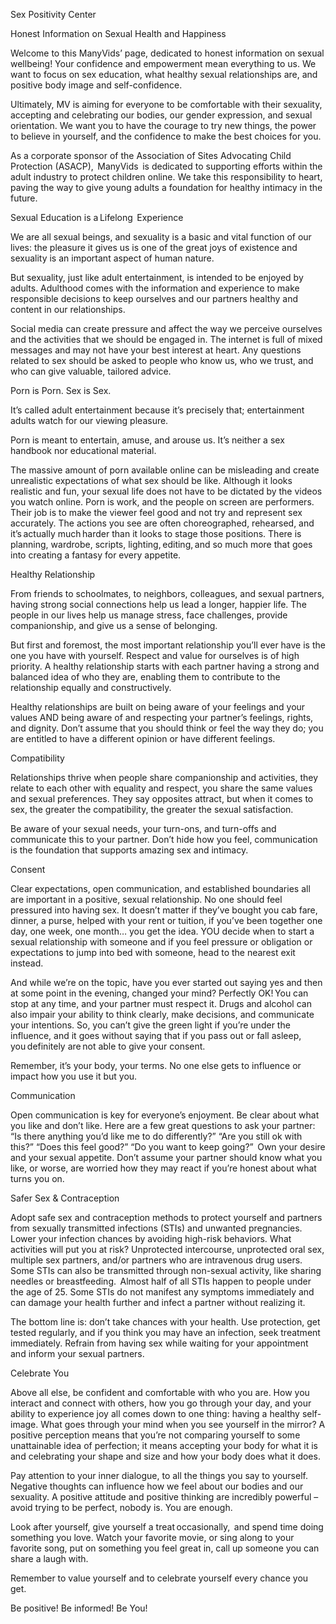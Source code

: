 Sex Positivity Center  

Honest Information on Sexual Health and Happiness

Welcome to this ManyVids’ page, dedicated to honest information on sexual wellbeing! Your confidence and empowerment mean everything to us. We want to focus on sex education, what healthy sexual relationships are, and positive body image and self-confidence.

Ultimately, MV is aiming for everyone to be comfortable with their sexuality, accepting and celebrating our bodies, our gender expression, and sexual orientation. We want you to have the courage to try new things, the power to believe in yourself, and the confidence to make the best choices for you.

As a corporate sponsor of the Association of Sites Advocating Child Protection (ASACP),  ManyVids  is dedicated to supporting efforts within the adult industry to protect children online. We take this responsibility to heart, paving the way to give young adults a foundation for healthy intimacy in the future.

Sexual Education is a Lifelong  Experience

We are all sexual beings, and sexuality is a basic and vital function of our lives: the pleasure it gives us is one of the great joys of existence and sexuality is an important aspect of human nature.

But sexuality, just like adult entertainment, is intended to be enjoyed by adults. Adulthood comes with the information and experience to make responsible decisions to keep ourselves and our partners healthy and content in our relationships.

Social media can create pressure and affect the way we perceive ourselves and the activities that we should be engaged in. The internet is full of mixed messages and may not have your best interest at heart. Any questions related to sex should be asked to people who know us, who we trust, and who can give valuable, tailored advice.

Porn is Porn. Sex is Sex.

It’s called adult entertainment because it’s precisely that; entertainment adults watch for our viewing pleasure.

Porn is meant to entertain, amuse, and arouse us. It’s neither a sex handbook nor educational material.

The massive amount of porn available online can be misleading and create unrealistic expectations of what sex should be like. Although it looks realistic and fun, your sexual life does not have to be dictated by the videos you watch online. Porn is work, and the people on screen are performers. Their job is to make the viewer feel good and not try and represent sex accurately. The actions you see are often choreographed, rehearsed, and it’s actually much harder than it looks to stage those positions. There is planning, wardrobe, scripts, lighting, editing, and so much more that goes into creating a fantasy for every appetite.

Healthy Relationship

From friends to schoolmates, to neighbors, colleagues, and sexual partners, having strong social connections help us lead a longer, happier life. The people in our lives help us manage stress, face challenges, provide companionship, and give us a sense of belonging.

But first and foremost, the most important relationship you’ll ever have is the one you have with yourself. Respect and value for ourselves is of high priority. A healthy relationship starts with each partner having a strong and balanced idea of who they are, enabling them to contribute to the relationship equally and constructively.

Healthy relationships are built on being aware of your feelings and your values AND being aware of and respecting your partner’s feelings, rights, and dignity. Don’t assume that you should think or feel the way they do; you are entitled to have a different opinion or have different feelings.

Compatibility

Relationships thrive when people share companionship and activities, they relate to each other with equality and respect, you share the same values and sexual preferences. They say opposites attract, but when it comes to sex, the greater the compatibility, the greater the sexual satisfaction.

Be aware of your sexual needs, your turn-ons, and turn-offs and communicate this to your partner. Don’t hide how you feel, communication is the foundation that supports amazing sex and intimacy.

Consent

Clear expectations, open communication, and established boundaries all are important in a positive, sexual relationship. No one should feel pressured into having sex. It doesn’t matter if they’ve bought you cab fare, dinner, a purse, helped with your rent or tuition, if you’ve been together one day, one week, one month… you get the idea. YOU decide when to start a sexual relationship with someone and if you feel pressure or obligation or expectations to jump into bed with someone, head to the nearest exit instead.

And while we’re on the topic, have you ever started out saying yes and then at some point in the evening, changed your mind? Perfectly OK! You can stop at any time, and your partner must respect it. Drugs and alcohol can also impair your ability to think clearly, make decisions, and communicate your intentions. So, you can’t give the green light if you’re under the influence, and it goes without saying that if you pass out or fall asleep, you definitely are not able to give your consent.

Remember, it’s your body, your terms. No one else gets to influence or impact how you use it but you.

Communication

Open communication is key for everyone’s enjoyment. Be clear about what you like and don’t like. Here are a few great questions to ask your partner: “Is there anything you’d like me to do differently?” “Are you still ok with this?” “Does this feel good?” “Do you want to keep going?”  Own your desire and your sexual appetite. Don’t assume your partner should know what you like, or worse, are worried how they may react if you’re honest about what turns you on.

Safer Sex & Contraception

Adopt safe sex and contraception methods to protect yourself and partners from sexually transmitted infections (STIs) and unwanted pregnancies. Lower your infection chances by avoiding high-risk behaviors. What activities will put you at risk? Unprotected intercourse, unprotected oral sex, multiple sex partners, and/or partners who are intravenous drug users. Some STIs can also be transmitted through non-sexual activity, like sharing needles or breastfeeding.  Almost half of all STIs happen to people under the age of 25. Some STIs do not manifest any symptoms immediately and can damage your health further and infect a partner without realizing it.

The bottom line is: don’t take chances with your health. Use protection, get tested regularly, and if you think you may have an infection, seek treatment immediately. Refrain from having sex while waiting for your appointment and inform your sexual partners.

Celebrate You

Above all else, be confident and comfortable with who you are. How you interact and connect with others, how you go through your day, and your ability to experience joy all comes down to one thing: having a healthy self-image. What goes through your mind when you see yourself in the mirror? A positive perception means that you’re not comparing yourself to some unattainable idea of perfection; it means accepting your body for what it is and celebrating your shape and size and how your body does what it does.

Pay attention to your inner dialogue, to all the things you say to yourself.  Negative thoughts can influence how we feel about our bodies and our sexuality. A positive attitude and positive thinking are incredibly powerful – avoid trying to be perfect, nobody is. You are enough.

Look after yourself, give yourself a treat occasionally,  and spend time doing something you love. Watch your favorite movie, or sing along to your favorite song, put on something you feel great in, call up someone you can share a laugh with.

Remember to value yourself and to celebrate yourself every chance you get.

Be positive! Be informed! Be You!